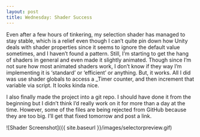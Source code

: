 ```yaml
---
layout: post
title: Wednesday: Shader Success
---
```


Even after a few hours of tinkering, my selection shader has managed to stay stable, which is a relief even though I can’t quite pin down how Unity deals with shader properties since it seems to ignore the default value sometimes, and I haven’t found a pattern. Still, I’m starting to get the hang of shaders in general and even made it slightly animated. Though since I’m not sure how most animated shaders work, I don’t know if they way I’m implementing it is ‘standard’ or ‘efficient’ or anything. But, it works. All I did was use shader globals to access a _Timer counter, and then increment that variable via script. It looks kinda nice.

I also finally made the project into a git repo. I should have done it from the beginning but I didn’t think I’d really work on it for more than a day at the time. However, some of the files are being rejected from GitHub because they are too big. I’ll get that fixed tomorrow and post a link.

![Shader Screenshot]({{ site.baseurl }}/images/selectorpreview.gif)